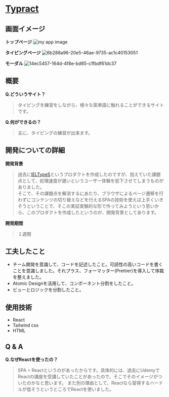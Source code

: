 # [Typract](https://typract-efcc6.web.app/)

## 画面イメージ
**トップページ**
![my app image](https://user-images.githubusercontent.com/104254253/202879911-169433e1-f977-47a8-b284-0d24ac02ac49.png)

**タイピングページ**
![6b288a96-20e5-46ae-9735-ac1c40153051](https://user-images.githubusercontent.com/104254253/202886704-26e927cd-00d0-4f23-ad3c-812190de548c.gif)

**モーダル**
![14ec5457-164d-4f8e-bd65-c1fbdf61dc37](https://user-images.githubusercontent.com/104254253/202886892-bf89888f-2370-45d0-afc8-632d32b72d5c.gif)

## 概要
**Q.どういうサイト？**
> タイピングを練習をしながら、様々な英単語に触れることができるサイトです。

**Q.何ができるの？**
> 主に、タイピングの練習が出来ます。

## 開発についての詳細
**開発背景**
> 過去に[IELTypeS](https://github.com/agukk/IELTypeS)というプロダクトを作成したのですが、抱えていた課題点として、処理速度が遅いというユーザー体験を低下させてしまうものがありました。  
> そこで、その課題点を解消するにあたり、ブラウザによるページ遷移を行わずにコンテンツの切り替えなどを行えるSPAの技術を使えば上手くいきそうということで、そこの実証実験的な形で作ってみようという思いから、このプロダクトを作成したというのが、開発背景としてあります。  
  
**開発期間**
> １週間

## 工夫したこと
- チーム開発を意識して、コードを記述したこと。可読性の高いコードを書くことを意識しました。それプラス、フォーマッター(Prettier)を導入して体裁を整えました。
- Atomic Designを活用して、コンポーネント分割をしたこと。
- ビューとロジックを分割したこと。

## 使用技術
- React
- Tailwind css
- HTML

## Q & A
**Q.なぜReactを使ったの？**
> SPA = Reactというのがあったからです。具体的には、過去にUdemyでReactの講座を受講していたことがあったので、そこでそのイメージがついたのかなと思います。
> また別の理由として、Reactなら習得するハードルが低そうというところでReactを使いました。



